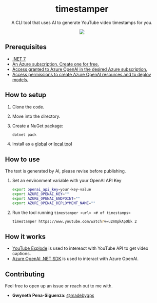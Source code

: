 <div align="center">
  <h1 align="center"> timestamper </h1>
  <p>A CLI tool that uses AI to generate YouTube video timestamps for you.</p>
    <img src="https://publicnotes.blob.core.windows.net/publicnotes/2023-02-28 20-51-56.gif"/>
</div>

## Prerequisites

- [.NET 7](https://dotnet.microsoft.com/download/dotnet/7.0)
- [An Azure subscription. Create one for free.](azure.com/free)
- [Access granted to Azure OpenAI in the desired Azure subscription.](https://learn.microsoft.com/azure/ai-services/openai/how-to/create-resource?pivots=web-portal)
- [Access permissions to create Azure OpenAI resources and to deploy models.](https://learn.microsoft.com/azure/ai-services/openai/how-to/create-resource?pivots=web-portal)

## How to setup

1. Clone the code.
2. Move into the directory.
3. Create a NuGet package:

    ```csharp
    dotnet pack
    ```

4. Install as a [global](https://learn.microsoft.com/dotnet/core/tools/global-tools-how-to-use) or [local tool](https://learn.microsoft.com/dotnet/core/tools/local-tools-how-to-use)

## How to use

The text is generated by AI, please revise before publishing.

1. Set an environment variable with your OpenAI API Key

    ```sh
    export openai_api_key=your-key-value
    export AZURE_OPENAI_KEY="" 
    export AZURE_OPENAI_ENDPOINT=""
    export AZURE_OPENAI_DEPLOYMENT_NAME=""
    ```

2. Run the tool running `timestamper <url> <# of timestamps>`

    ```sh
    timestamper https://www.youtube.com/watch?v=u2mUpkApObk 2
    ```
## How it works

- [YouTube Explode](https://github.com/Tyrrrz/YoutubeExplode) is used to intereact with YouTube API to get video captions. 
- [Azure OpenAI .NET SDK](https://www.nuget.org/packages/Azure.AI.OpenAI/) is used to interact with Azure OpenAI.

## Contributing

Feel free to open up an issue or reach out to me with.

- **Gwyneth Pena-Siguenza**: [@madebygps](https://twitter.com/madebygps)
